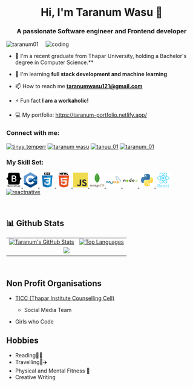 <!-- ![logo](https://github.com/Taranum01/Taranum01/blob/main/Banner%20gif.png) -->

<h1 align="center">Hi, I'm Taranum Wasu 👋</h1>

<h3 align="center">A passionate Software engineer and Frontend developer</h3>

<img align="right" alt="coding" width="400" src="https://cdn.dribbble.com/users/17707/screenshots/2413754/rrr.gif">

<p align="left"> <img src="https://komarev.com/ghpvc/?username=taranum01&label=Profile%20views&color=0e75b6&style=flat" alt="taranum01" /> </p>

- 🔭 I'm a recent graduate from Thapar University, holding a Bachelor's degree in Computer Science.**

- 🌱 I'm learning **full stack development and machine learning**

- 📫 How to reach me **taranumwasu121@gmail.com**

<!-- - 💬 Ask me about **react, javascript and python** -->

- ⚡ Fun fact **I am a workaholic!**

- 💻 My portfolio: https://taranum-portfolio.netlify.app/

<h3 align="left">Connect with me:</h3>

<p align="left">
<a href="https://twitter.com/tinyy_temperr" target="blank"><img align="center" src="https://raw.githubusercontent.com/rahuldkjain/github-profile-readme-generator/master/src/images/icons/Social/twitter.svg" alt="tinyy_temperr" height="30" width="40" /></a>
<a href="https://linkedin.com/in/taranum wasu" target="blank"><img align="center" src="https://raw.githubusercontent.com/rahuldkjain/github-profile-readme-generator/master/src/images/icons/Social/linked-in-alt.svg" alt="taranum wasu" height="30" width="40" /></a>
<a href="https://instagram.com/tanuu_01" target="blank"><img align="center" src="https://raw.githubusercontent.com/rahuldkjain/github-profile-readme-generator/master/src/images/icons/Social/instagram.svg" alt="tanuu_01" height="30" width="40" /></a>
<a href="https://www.leetcode.com/taranum_01" target="blank"><img align="center" src="https://raw.githubusercontent.com/rahuldkjain/github-profile-readme-generator/master/src/images/icons/Social/leet-code.svg" alt="taranum_01" height="30" width="40" /></a>
</p>


<h3 align="left">My Skill Set:</h3>

<p align="left"> <a href="https://getbootstrap.com" target="_blank" rel="noreferrer"> <img src="https://raw.githubusercontent.com/devicons/devicon/master/icons/bootstrap/bootstrap-plain-wordmark.svg" alt="bootstrap" width="40" height="40"/> </a> <a href="https://www.w3schools.com/cpp/" target="_blank" rel="noreferrer"> <img src="https://raw.githubusercontent.com/devicons/devicon/master/icons/cplusplus/cplusplus-original.svg" alt="cplusplus" width="40" height="40"/> </a> <a href="https://www.w3schools.com/css/" target="_blank" rel="noreferrer"> <img src="https://raw.githubusercontent.com/devicons/devicon/master/icons/css3/css3-original-wordmark.svg" alt="css3" width="40" height="40"/> </a> <a href="https://www.w3.org/html/" target="_blank" rel="noreferrer"> <img src="https://raw.githubusercontent.com/devicons/devicon/master/icons/html5/html5-original-wordmark.svg" alt="html5" width="40" height="40"/> </a> <a href="https://developer.mozilla.org/en-US/docs/Web/JavaScript" target="_blank" rel="noreferrer"> <img src="https://raw.githubusercontent.com/devicons/devicon/master/icons/javascript/javascript-original.svg" alt="javascript" width="40" height="40"/> </a> <a href="https://www.mongodb.com/" target="_blank" rel="noreferrer"> <img src="https://raw.githubusercontent.com/devicons/devicon/master/icons/mongodb/mongodb-original-wordmark.svg" alt="mongodb" width="40" height="40"/> </a> <a href="https://www.mysql.com/" target="_blank" rel="noreferrer"> <img src="https://raw.githubusercontent.com/devicons/devicon/master/icons/mysql/mysql-original-wordmark.svg" alt="mysql" width="40" height="40"/> </a> <a href="https://nodejs.org" target="_blank" rel="noreferrer"> <img src="https://raw.githubusercontent.com/devicons/devicon/master/icons/nodejs/nodejs-original-wordmark.svg" alt="nodejs" width="40" height="40"/> </a> <a href="https://www.python.org" target="_blank" rel="noreferrer"> <img src="https://raw.githubusercontent.com/devicons/devicon/master/icons/python/python-original.svg" alt="python" width="40" height="40"/> </a> <a href="https://reactjs.org/" target="_blank" rel="noreferrer"> <img src="https://raw.githubusercontent.com/devicons/devicon/master/icons/react/react-original-wordmark.svg" alt="react" width="40" height="40"/> </a> <a href="https://reactnative.dev/" target="_blank" rel="noreferrer"> <img src="https://reactnative.dev/img/header_logo.svg" alt="reactnative" width="40" height="40"/> </a> </p>


<br/> 

<h2>📊 Github Stats  </h2>

<table>
  <tr>
    <td>
       <a href="https://github.com/Taranum01/github-readme-stats"> <img src="https://github-readme-stats.vercel.app/api?username=Taranum01&hide_border=true&show_icons=true" alt="Taranum's GitHub Stats" /> </a>
    </td>
    <td>
      <a href="https://github.com/Taranum01/github-readme-stats"> <img src="https://github-readme-stats.vercel.app/api/top-langs/?username=Taranum01&hide_border=true&langs_count=8&layout=compact" alt="Top Languages" /> </a>
    </td>
  </tr>
  <tr>
    <td colspan=2 align="center">
      <a href="https://git.io/streak-stats"> <img src="http://github-readme-streak-stats.herokuapp.com?user=Taranum01&hide_border=true&background=f6f8fa&currStreakLabel=000000&date_format=j%20M%5B%20Y%5D"  /> </a>
    </td>
  </tr>
</table>

</br>

## Non Profit Organisations   
* [TICC (Thapar Institute Counselling Cell)](https://www.instagram.com/ticc.official/?hl=en)
  - Social Media Team

* Girls who Code 

## Hobbies  

* Reading📕📗  
* Travelling🚅✈️    
* Physical and Mental Fitness 💪
* Creative Writing 
